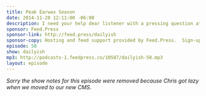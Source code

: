 ```yaml
---
title: Peak Earwax Season
date: 2014-11-20 12:11:00 -06:00
description: I need your help dear listener with a pressing question at the end of this podcast so be sure to stick around. Also - earwax at Starbucks and reaching peak loneliness.
sponsor: Feed.Press
sponsor-link: http://feed.press/dailyish
sponsor-copy: Hosting and feed support provided by Feed.Press.  Sign-up today and try FeedPress on a 14 day trial (no contracts or commitments). Use promo code "dailyish" during checkout to get 10% off your first year.
episode: 58
show: dailyish
mp3: http://podcasts-1.feedpress.co/10587/dailyish-58.mp3
layout: episode
---
```


<em>Sorry the show notes for this episode were removed because Chris got lazy when we moved to our new CMS</em>.
